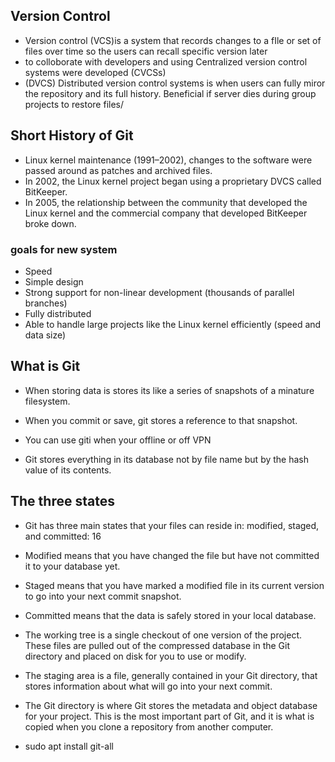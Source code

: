 ## Version Control
- Version control (VCS)is a system that records changes to a fIle or set of files over time so the users can recall specific version later
- to colloborate with developers and using Centralized version control systems were developed (CVCSs)
- (DVCS) Distributed version control systems is when users can fully miror the repository and its full history. Beneficial if server dies during group projects to restore files/

## Short History of Git
- Linux kernel maintenance (1991–2002), changes to the software were passed around as patches and archived files. 
- In 2002, the Linux kernel project began using a proprietary DVCS called
BitKeeper.
- In 2005, the relationship between the community that developed the Linux kernel and the commercial company that developed BitKeeper broke down.
### goals for new system
- Speed
- Simple design
- Strong support for non-linear development (thousands of parallel branches)
-  Fully distributed
- Able to handle large projects like the Linux kernel efficiently (speed and data size)
## What is Git
- When storing data is stores its like a series of snapshots of a minature filesystem. 
- When you commit or save, git stores a reference to that snapshot.

- You can use giti when your offline or off VPN
-  Git stores everything in its database not by file name but by the hash value of its contents.
## The three states
- Git has three main states that your files can reside in: modified,
staged, and committed:
16
-  Modified means that you have changed the file but have not committed it to your database yet.
- Staged means that you have marked a modified file in its current version to go into your next commit snapshot.
-  Committed means that the data is safely stored in your local database.

- The working tree is a single checkout of one version of the project. These files are pulled out of the
compressed database in the Git directory and placed on disk for you to use or modify.
- The staging area is a file, generally contained in your Git directory, that stores information about
what will go into your next commit. 
- The Git directory is where Git stores the metadata and object database for your project. This is the
most important part of Git, and it is what is copied when you clone a repository from another
computer.

- sudo apt install git-all
